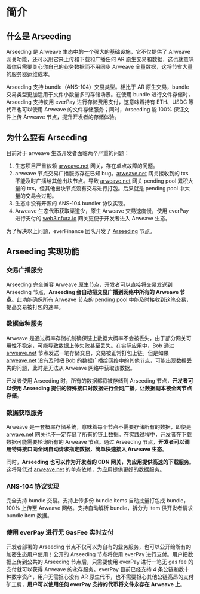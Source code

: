 
# 简介

## 什么是 Arseeding

Arseeding 是 Arweave 生态中的一个强大的基础设施，它不仅提供了 Arweave 网关功能，还可以用它来上传和下载和广播任何 AR 原生交易和数据，这也就意味着你只需要关心你自己的业务数据而不用同步 Arweave 全量数据，这将节省大量的服务器运维成本。

Arseeding 支持 bundle（ANS-104）交易类型。相比于 AR 原生交易，bundle 交易类型更加适用于文件小数量多的存储场景。在使用 bundle 进行文件存储时，Arseeding 支持使用 everPay 进行存储费用支付，这意味着持有 ETH、USDC 等代币也可以使用 Arweave 的文件存储服务；同时，Arseeding 能 100% 保证文件上传 Arweave 节点，提升开发者的存储体验。

## 为什么要有 Arseeding

目前对于 arweave 生态开发者面临两个严重的问题：

1. 生态项目严重依赖 [arweave.net](http://arweave.net/) 网关，存在单点故障的问题。
2. arweave 节点交易广播服务存在已知 bug。[arweave.net](http://arweave.net/) 网关接收到的 txs 不能及时广播给其他出块节点。导致 [arweave.net](http://arweave.net/) 网关 pending pool 累积大量的 txs，但其他出块节点没有交易进行打包。后果就是 pending pool 中大量的交易会过期。
3. 生态中没有开源的 ANS-104 bundler 协议实现。
4. Arweave 生态代币获取渠道少，原生 Arweave 交易速度慢，使用 everPay 进行支付的 [web3infura.io](http://web3infura.io) 网关更便于开发者进入 Arweave 生态。

为了解决以上问题，everFinance 团队开发了
[Arseeding](https://github.com/everFinance/arseeding) 节点。

## Arseeding 实现功能

### 交易广播服务

Arseeding 完全兼容 Arweave 原生节点，开发者可以直接将交易发送到 Arseeding 节点，**Arseeding 会自动把交易广播到网络中所有的 Arweave 节点**。此功能确保所有 Arweave 节点的 pending pool 中能及时接收到这笔交易，提高交易被打包的速率。

### 数据做种服务

Arweave 是通过概率存储机制确保链上数据大概率不会被丢失，由于部分网关可用性不稳定，可能导致数据上传失败甚至丢失。在实际应用中，Bob 通过 [arweave.net](http://arweave.net/) 节点发送一笔存储交易，交易被正常打包上链。但是如果 [arweave.net](http://arweave.net/) 没有及时把 Bob 的数据广播给网络中的其他节点，可能出现数据丢失的问题，此时是无法从 Arweave 网络中获取该数据。

开发者使用 Arseeding 时，所有的数据都将被存储到 Arseeding 节点，**开发者可以使用 Arseeding 提供的特殊接口对数据进行全网广播，让数据副本被全网节点存储**。

### 数据获取服务

Arweave 是一套概率存储系统，意味着每个节点不需要存储所有的数据，即使是 [arwave.net](http://arwave.net/) 网关也不一定存储了所有的链上数据。在实践过程中，开发者在下载数据可能需要轮询所有的 Arweave 节点。通过 Arseeding 节点，**开发者可以调用特殊接口向全网自动请求指定数据，简单快速接入 Arweave 生态**。

同时，**Arseeding 也可以作为开发者的 CDN 网关，为应用提供高速的下载服务**。这将降低对 [arweave.net](http://arweave.net) 的单点依赖，为应用提供更好的数据服务。

### ANS-104 协议实现

完全支持 bundle 交易。支持上传多份 bundle items 自动批量打包成 bundle，100% 上传至 Arweave 网络。支持自动解析 bundle，拆分为 item 供开发者请求 bundle item 数据。

### 使用 everPay 进行无 GasFee 实时支付

开发者部署的 Arseeding 节点不仅可以为自有的业务服务，也可以公开给所有的加密生态用户使用！公开的 Arseeding 节点将使用 everPay 进行支付。用户把数据上传到公共的 Arseeding 节点后，只需要使用 everPay 进行一笔无 gas fee 的支付就可以获得 Arweave 的永存服务。everPay 目前已经支持 4 条公链和数十种数字资产，用户无需担心没有 AR 原生代币，也不需要担心其他公链高昂的支付矿工费，**用户可以使用任何 everPay 支持的代币将文件永存在 Arweave 上**。
